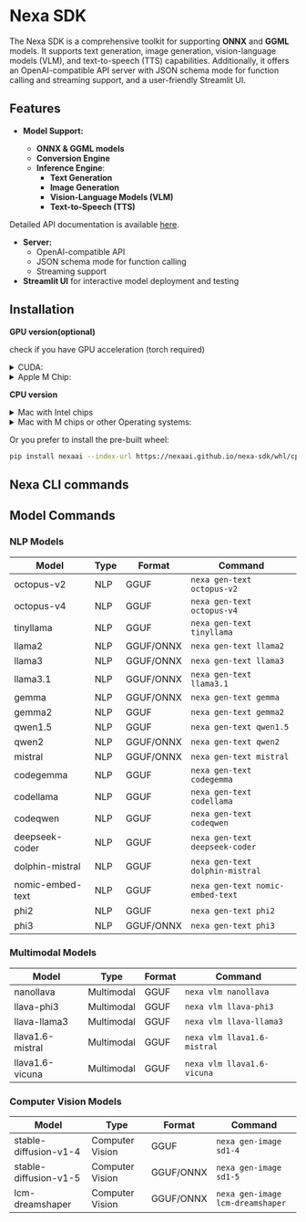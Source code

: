 # Nexa SDK

The Nexa SDK is a comprehensive toolkit for supporting **ONNX** and **GGML** models. It supports text generation, image generation, vision-language models (VLM), and text-to-speech (TTS) capabilities. Additionally, it offers an OpenAI-compatible API server with JSON schema mode for function calling and streaming support, and a user-friendly Streamlit UI.

## Features

- **Model Support:**

  - **ONNX & GGML models**
  - **Conversion Engine**
  - **Inference Engine**:
    - **Text Generation**
    - **Image Generation**
    - **Vision-Language Models (VLM)**
    - **Text-to-Speech (TTS)**

Detailed API documentation is available [here](docs/index.html).

- **Server:**
  - OpenAI-compatible API
  - JSON schema mode for function calling
  - Streaming support
- **Streamlit UI** for interactive model deployment and testing

## Installation

**GPU version(optional)**

check if you have GPU acceleration (torch required)
<details>
  <summary>CUDA:</summary>

  ```
  import torch
  torch.cuda.is_available()
  ```

  if True

  ```
  CMAKE_ARGS="-DGGML_CUDA=on -DSD_CUBLAS=ON" pip install nexaai
  ```
  Or you prefer to install our pre-built wheel:
  ```bash
  pip install nexaai --index-url https://nexaai.github.io/nexa-sdk/whl/cu124 --extra-index-url https://pypi.org/simple
  ```
</details>
<details>
  <summary>Apple M Chip:</summary>
  Apple icon -> about this mac -> Graphics

  if True:

  ```
  CMAKE_ARGS="-DGGML_METAL=on -DSD_METAL=ON" pip install nexaai
  ```
  Or you prefer to install our pre-built wheel:
  ```bash
  pip install nexaai --index-url https://nexaai.github.io/nexa-sdk/whl/metal --extra-index-url https://pypi.org/simple
  ```
</details>

**CPU version**

<details>
  <summary>Mac with Intel chips</summary>

  ```
  CMAKE_ARGS="-DCMAKE_CXX_FLAGS=-fopenmp" pip install nexaai
  ```
</details>

<details>
  <summary>Mac with M chips or other Operating systems:</summary>

  ```
  pip install nexaai
  ```
</details>

Or you prefer to install the pre-built wheel:
```bash
pip install nexaai --index-url https://nexaai.github.io/nexa-sdk/whl/cpu --extra-index-url https://pypi.org/simple
```

## Nexa CLI commands

## Model Commands

### NLP Models

| Model            | Type | Format    | Command                              |
| ---------------- | ---- | --------- | ------------------------------------ |
| octopus-v2       | NLP  | GGUF      | `nexa gen-text octopus-v2`       |
| octopus-v4       | NLP  | GGUF      | `nexa gen-text octopus-v4`       |
| tinyllama        | NLP  | GGUF      | `nexa gen-text tinyllama`        |
| llama2           | NLP  | GGUF/ONNX | `nexa gen-text llama2`           |
| llama3           | NLP  | GGUF/ONNX | `nexa gen-text llama3`           |
| llama3.1         | NLP  | GGUF/ONNX | `nexa gen-text llama3.1`         |
| gemma            | NLP  | GGUF/ONNX | `nexa gen-text gemma`            |
| gemma2           | NLP  | GGUF      | `nexa gen-text gemma2`           |
| qwen1.5          | NLP  | GGUF      | `nexa gen-text qwen1.5`          |
| qwen2            | NLP  | GGUF/ONNX | `nexa gen-text qwen2`            |
| mistral          | NLP  | GGUF/ONNX | `nexa gen-text mistral`          |
| codegemma        | NLP  | GGUF      | `nexa gen-text codegemma`        |
| codellama        | NLP  | GGUF      | `nexa gen-text codellama`        |
| codeqwen         | NLP  | GGUF      | `nexa gen-text codeqwen`         |
| deepseek-coder   | NLP  | GGUF      | `nexa gen-text deepseek-coder`   |
| dolphin-mistral  | NLP  | GGUF      | `nexa gen-text dolphin-mistral`  |
| nomic-embed-text | NLP  | GGUF      | `nexa gen-text nomic-embed-text` |
| phi2             | NLP  | GGUF      | `nexa gen-text phi2`             |
| phi3             | NLP  | GGUF/ONNX | `nexa gen-text phi3`             |

### Multimodal Models

| Model            | Type       | Format | Command                         |
| ---------------- | ---------- | ------ | ------------------------------- |
| nanollava        | Multimodal | GGUF   | `nexa vlm nanollava`        |
| llava-phi3       | Multimodal | GGUF   | `nexa vlm llava-phi3`       |
| llava-llama3     | Multimodal | GGUF   | `nexa vlm llava-llama3`     |
| llava1.6-mistral | Multimodal | GGUF   | `nexa vlm llava1.6-mistral` |
| llava1.6-vicuna  | Multimodal | GGUF   | `nexa vlm llava1.6-vicuna`  |

### Computer Vision Models

| Model                 | Type            | Format    | Command                              |
| --------------------- | --------------- | --------- | ------------------------------------ |
| stable-diffusion-v1-4 | Computer Vision | GGUF      | `nexa gen-image sd1-4`           |
| stable-diffusion-v1-5 | Computer Vision | GGUF/ONNX | `nexa gen-image sd1-5`           |
| lcm-dreamshaper       | Computer Vision | GGUF/ONNX | `nexa gen-image lcm-dreamshaper` |